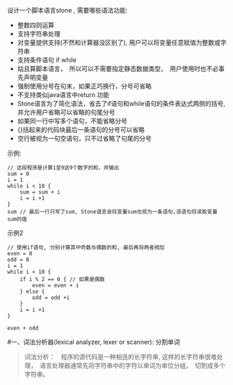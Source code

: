 <!--
 * @Author: your name
 * @Date: 2021-09-01 20:04:55
 * @LastEditTime: 2021-09-01 20:34:09
 * @LastEditors: Please set LastEditors
 * @Description: In User Settings Edit
 * @FilePath: /stonelang_ts/docs/设计语言.md
-->
设计一个脚本语言stone , 需要哪些语法功能:

- 整数四则运算
- 支持字符串处理
- 对变量提供支持(不然和计算器没区别了), 用户可以将变量任意赋值为整数或字符串
- 支持条件语句 if  while
- 姑且算脚本语言，　所以可以不需要指定静态数据类型，　用户使用时也不必事先声明变量
- 强制使用分号在句末，如果正巧换行，分号可省略
- 不支持类似java语言中return 功能
- Stone语言为了简化语法，省去了if语句和while语句的条件表达式两侧的括号, 并允许用户省略可以省略的句尾分号
- 如果同一行中写多个语句，不能省略分号
- {}括起来的代码块最后一条语句的分号可以省略
- 空行被视为一句空语句，只不过省略了句尾的分号
  

示例:

```
// 这段程序是计算1至9这9个数字的和，并输出
sum = 0
i = 1 
while i < 10 {
    sum = sum + i
    i = i +1
}
sum // 最后一行只写了sum, Stone语言会将变量sum也视为一条语句,该语句将读取变量sum的值
```

示例2 
```
// 使用if语句, 分别计算其中奇数与偶数的和, 最后再将两者相加
even = 0
odd = 0
i = 1
while i < 10 {
    if i % 2 == 0 { // 如果是偶数
        even = even + i
    } else {
        odd = odd +i
    }
    i = i +1
}

even + odd 
```

#一、词法分析器(lexical analyzer, lexer or scanner):  分割单词

> 词法分析：　程序的源代码是一种相连的长字符串, 这样的长字符串很难处理，　语言处理器通常先将字符串中的字符以单词为单位分组，　切割成多个字符串。　




